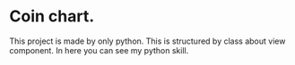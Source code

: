 # Coin chart.
This project is made by only python.
This is structured by class about view component.
In here you can see my python skill.
